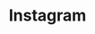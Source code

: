 ---
title: "Instagram"
weight: 5
icon: "instagram"
description: "Visual thoughts."
link: "https://www.instagram.com/pbinspanish"
---